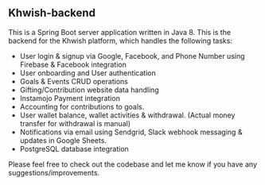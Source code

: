 ## Khwish-backend
This is a Spring Boot server application written in Java 8.
This is the backend for the Khwish platform, which handles the following tasks:
- User login & signup via Google, Facebook, and Phone Number using Firebase & Facebook integration 
- User onboarding and User authentication
- Goals & Events CRUD operations
- Gifting/Contribution website data handling
- Instamojo Payment integration
- Accounting for contributions to goals.
- User wallet balance, wallet activities & withdrawal. (Actual money transfer for withdrawal is manual)
- Notifications via email using Sendgrid, Slack webhook messaging & updates in Google Sheets.
- PostgreSQL database integration

Please feel free to check out the codebase and let me know if you have any suggestions/improvements.
